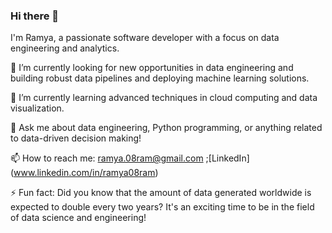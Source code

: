 ### Hi there 👋

<!--
**RamyaR30/RamyaR30** is a ✨ _special_ ✨ repository because its `README.md` (this file) appears on your GitHub profile.

Here are some ideas to get you started:

- 🔭 I’m currently working on ...
- 🌱 I’m currently learning ...
- 👯 I’m looking to collaborate on ...
- 🤔 I’m looking for help with ...
- 💬 Ask me about ...
- 📫 How to reach me: ...
- 😄 Pronouns: ...
- ⚡ Fun fact: ...
-->
I'm Ramya, a passionate software developer with a focus on data engineering and analytics.

🔭 I’m currently looking for new opportunities in data engineering  and building robust data pipelines and deploying machine learning solutions.

🌱 I’m currently learning advanced techniques in cloud computing and data visualization.

💬 Ask me about data engineering, Python programming, or anything related to data-driven decision making!

📫 How to reach me: [ramya.08ram@gmail.com](mailto:ramya.08ram@gmail.com) ;[LinkedIn] (www.linkedin.com/in/ramya08ram)

⚡ Fun fact: Did you know that the amount of data generated worldwide is expected to double every two years? It's an exciting time to be in the field of data science and engineering!

